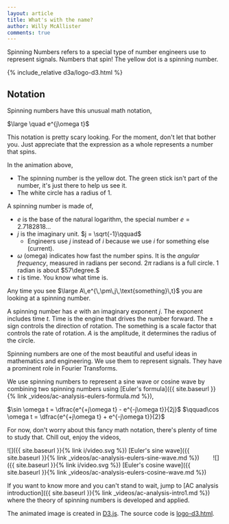 ```yaml
---
layout: article
title: What's with the name?
author: Willy McAllister
comments: true
---
```


Spinning Numbers refers to a special type of number engineers use to represent signals. Numbers that spin! The yellow dot is a spinning number.

{% include_relative d3a/logo-d3.html %}

## Notation

Spinning numbers have this unusual math notation,

$\large \quad e^{j\omega t}$ 

This notation is pretty scary looking. For the moment, don't let that bother you. Just appreciate that the expression as a whole represents a number that spins. 

In the animation above,
* The spinning number is the yellow dot. The green stick isn't part of the number, it's just there to help us see it.
* The white circle has a radius of $1$.

A spinning number is made of,
* $e$ is the base of the natural logarithm, the special number $e = 2.7182818\ldots$  
* $j$ is the imaginary unit. $j = \sqrt{-1}\qquad$ 
    * Engineers use $j$ instead of $i$ because we use $i$ for something else (current).
* $\omega$ (omega) indicates how fast the number spins. It is the *angular frequency*, measured in radians per second. $2\pi$ radians is a full circle. $1$ radian is about $57\degree.$
* $t$ is time. You know what time is.

Any time you see $\large A\,e^{\,\pm\,j\,\text{something}\,t}$ you are looking at a spinning number. 

A spinning number has $e$ with an imaginary exponent $j$. The exponent includes time $t$. Time is the engine that drives the number forward. The $\pm$ sign controls the direction of rotation. The $\text{something}$ is a scale factor that controls the rate of rotation. $A$ is the amplitude, it determines the radius of the circle. 

Spinning numbers are one of the most beautiful and useful ideas in mathematics and engineering. We use them to represent signals. They have a prominent role in Fourier Transforms. 

We use spinning numbers to represent a sine wave or cosine wave by combining two spinning numbers using [Euler's formula]({{ site.baseurl }}{% link _videos/ac-analysis-eulers-formula.md %}),

$\sin \omega t = \dfrac{e^{+j\omega t} - e^{-j\omega t}}{2j}$
$\qquad\cos \omega t = \dfrac{e^{+j\omega t} + e^{-j\omega t}}{2}$

For now, don't worry about this fancy math notation, there's plenty of time to study that. Chill out, enjoy the videos,

![]({{ site.baseurl }}{% link i/video.svg %}) [Euler's sine wave]({{ site.baseurl }}{% link _videos/ac-analysis-eulers-sine-wave.md %})$\qquad$![]({{ site.baseurl }}{% link i/video.svg %}) [Euler's cosine wave]({{ site.baseurl }}{% link _videos/ac-analysis-eulers-cosine-wave.md %})


If you want to know more and you can't stand to wait, jump to [AC analysis introduction]({{ site.baseurl }}{% link _videos/ac-analysis-intro1.md %}) where the theory of spinning numbers is developed and applied.

The animated image is created in [D3.js](https://d3js.org). The source code is [logo-d3.html](https://github.com/willymcallister/spinningnumbers/tree/master/_articles/d3a).


